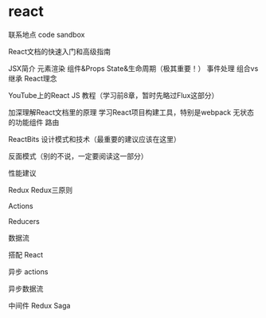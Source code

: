 # react 

联系地点 code sandbox

React文档的快速入门和高级指南 

JSX简介 元素渲染 组件&Props State&生命周期（极其重要！） 事件处理 组合vs继承 React理念 

YouTube上的React JS 教程（学习前8章，暂时先略过Flux这部分）

加深理解React文档里的原理 学习React项目构建工具，特别是webpack 无状态的功能组件 路由

ReactBits
设计模式和技术（最重要的建议应该在这里）

反面模式（别的不说，一定要阅读这一部分）

性能建议

Redux
Redux三原则

Actions

Reducers

数据流

搭配 React

异步 actions

异步数据流

中间件
Redux Saga
